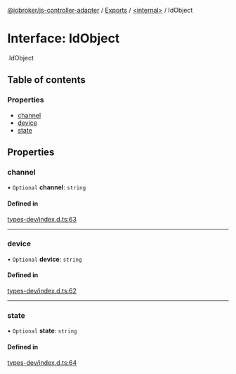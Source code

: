 [@iobroker/js-controller-adapter](../README.md) / [Exports](../modules.md) / [<internal\>](../modules/internal_.md) / IdObject

# Interface: IdObject

[<internal>](../modules/internal_.md).IdObject

## Table of contents

### Properties

- [channel](internal_.IdObject.md#channel)
- [device](internal_.IdObject.md#device)
- [state](internal_.IdObject.md#state)

## Properties

### channel

• `Optional` **channel**: `string`

#### Defined in

[types-dev/index.d.ts:63](https://github.com/ioBroker/ioBroker.js-controller/blob/0732666c/packages/types-dev/index.d.ts#L63)

___

### device

• `Optional` **device**: `string`

#### Defined in

[types-dev/index.d.ts:62](https://github.com/ioBroker/ioBroker.js-controller/blob/0732666c/packages/types-dev/index.d.ts#L62)

___

### state

• `Optional` **state**: `string`

#### Defined in

[types-dev/index.d.ts:64](https://github.com/ioBroker/ioBroker.js-controller/blob/0732666c/packages/types-dev/index.d.ts#L64)
